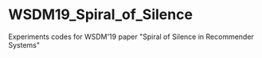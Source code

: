 # WSDM19_Spiral_of_Silence
Experiments codes for WSDM'19 paper "Spiral of Silence in Recommender Systems"
